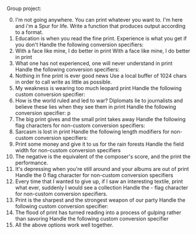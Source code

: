 Group project:

0. I'm not going anywhere. You can print whatever you want to. I'm here and i'm a Spur for life.
Write a function that produces output according to a format.
1. Education is when you read the fine print. Experience is what you get if you don't
Handle the following conversion specifiers:
2. With a face like mine, I do better in print
With a face like mine, I do better in print
3. What one has not experienced, one will never understand in print
Handle the following conversion specifiers:
4. Nothing in fine print is ever good news
Use a local buffer of 1024 chars in order to call write as little as possible.
5. My weakness is wearing too much leopard print
Handle the following custom conversion specifier:
6.  How is the world ruled and led to war? Diplomats lie to journalists and believe these lies when they see them in print
Handle the following conversion specifier: p
7. The big print gives and the small print takes away
Handle the following flag characters for non-custom conversion specifiers:
8. Sarcasm is lost in print
Handle the following length modifiers for non-custom conversion specifiers:
9. Print some money and give it to us for the rain forests
Handle the field width for non-custom conversion specifiers
10. The negative is the equivalent of the composer's score, and the print the performance.
11. It's depressing when you're still around and your albums are out of print
Handle the 0 flag character for non-custom conversion specifiers
12. Every time that I wanted to give up, if I saw an interesting textile, print what ever, suddenly I would see a collection
Handle the - flag character for non-custom conversion specifiers.
13. Print is the sharpest and the strongest weapon of our party
Handle the following custom conversion specifier:
14. The flood of print has turned reading into a process of gulping rather than savoring
Handle the following custom conversion specifier
15. All the above options work well together.

